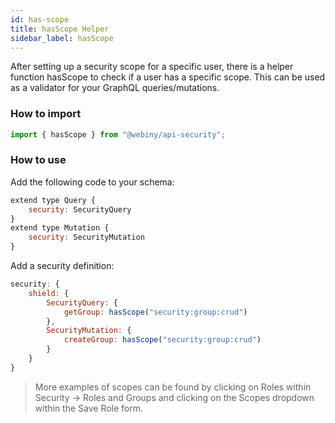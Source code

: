 ```yaml
---
id: has-scope
title: hasScope Helper
sidebar_label: hasScope
---
```


After setting up a security scope for a specific user, there is a helper function hasScope to check if a user has a specific scope. This can be used as a validator for your GraphQL queries/mutations.

### How to import
```js
import { hasScope } from "@webiny/api-security";
```

### How to use
Add the following code to your schema:
```js
extend type Query {
    security: SecurityQuery
}
extend type Mutation {
    security: SecurityMutation
}
```
Add a security definition:

```js
security: {
    shield: {
        SecurityQuery: {
            getGroup: hasScope("security:group:crud")
        },
        SecurityMutation: {
            createGroup: hasScope("security:group:crud")
        }
    }
}
```
> More examples of scopes can be found by clicking on Roles within Security -> Roles and Groups and clicking on the Scopes dropdown within the Save Role form.